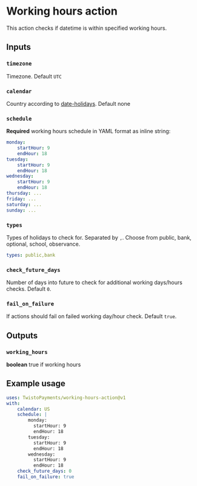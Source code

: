 # Working hours action

This action checks if datetime is within specified working hours.

## Inputs

### `timezone`

Timezone. Default `UTC`

### `calendar`

Country according to [date-holidays](https://github.com/commenthol/date-holidays#supported-countries-states-regions).
Default none

### `schedule`

**Required** working hours schedule in YAML format as inline string:

```yaml
monday:
    startHour: 9
    endHour: 18
tuesday:
    startHour: 9
    endHour: 18
wednesday:
    startHour: 9
    endHour: 18
thursday: ...
friday: ...
saturday: ...
sunday: ...
```

### `types`

Types of holidays to check for. Separated by `,`. Choose from public, bank, optional, school, observance.

```yaml
types: public,bank
```

### `check_future_days`

Number of days into future to check for additional working days/hours checks. Default `0`.

### `fail_on_failure`

If actions should fail on failed working day/hour check. Default `true`.

## Outputs

### `working_hours`

**boolean** true if working hours

## Example usage

```yaml
uses: TwistoPayments/working-hours-action@v1
with:
    calendar: US
    schedule: |
        monday:
          startHour: 9
          endHour: 18
        tuesday:
          startHour: 9
          endHour: 18
        wednesday:
          startHour: 9
          endHour: 18
    check_future_days: 0
    fail_on_failure: true
```
